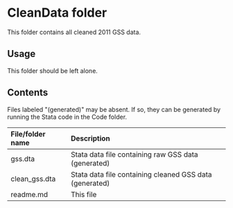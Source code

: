 # CleanData folder

This folder contains all cleaned 2011 GSS data.

## Usage

This folder should be left alone.

## Contents

Files labeled "(generated)" may be absent.  If so, they can be generated by
running the Stata code in the Code folder.

| File/folder name |  Description                                            |
|:-----------------|:--------------------------------------------------------|
| gss.dta          | Stata data file containing raw GSS data (generated)     |
| clean_gss.dta    | Stata data file containing cleaned GSS data (generated) |
| readme.md        | This file                                               |

